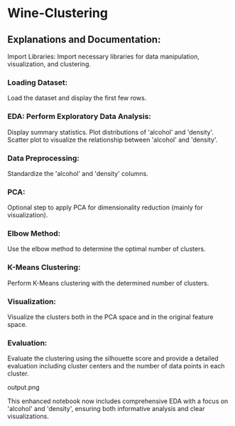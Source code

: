 # Wine-Clustering

## Explanations and Documentation:
Import Libraries: Import necessary libraries for data manipulation, visualization, and clustering.
### Loading Dataset:
Load the dataset and display the first few rows.
### EDA: Perform Exploratory Data Analysis:
Display summary statistics.
Plot distributions of 'alcohol' and 'density'.
Scatter plot to visualize the relationship between 'alcohol' and 'density'.
### Data Preprocessing:
Standardize the 'alcohol' and 'density' columns.
### PCA:
Optional step to apply PCA for dimensionality reduction (mainly for visualization).
### Elbow Method:
Use the elbow method to determine the optimal number of clusters.
### K-Means Clustering:
Perform K-Means clustering with the determined number of clusters.
### Visualization:
Visualize the clusters both in the PCA space and in the original feature space.
### Evaluation:
Evaluate the clustering using the silhouette score and provide a detailed evaluation including cluster centers and the number of data points in each cluster.

output.png


This enhanced notebook now includes comprehensive EDA with a focus on 'alcohol' and 'density', ensuring both informative analysis and clear visualizations.
